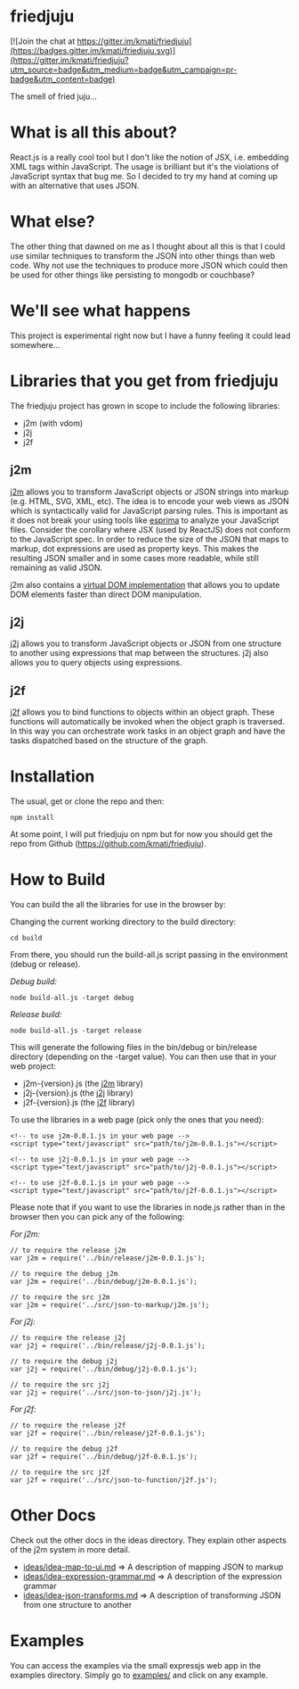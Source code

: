 # friedjuju

[![Join the chat at https://gitter.im/kmati/friedjuju](https://badges.gitter.im/kmati/friedjuju.svg)](https://gitter.im/kmati/friedjuju?utm_source=badge&utm_medium=badge&utm_campaign=pr-badge&utm_content=badge)

The smell of fried juju...

# What is all this about?

React.js is a really cool tool but I don't like the notion of JSX, i.e. embedding XML tags within JavaScript. The usage is brilliant but it's the violations of JavaScript syntax that bug me. So I decided to try my hand at coming up with an alternative that uses JSON.

# What else?

The other thing that dawned on me as I thought about all this is that I could use similar techniques to transform the JSON into other things than web code. Why not use the techniques to produce more JSON which could then be used for other things like persisting to mongodb or couchbase?

# We'll see what happens

This project is experimental right now but I have a funny feeling it could lead somewhere...

# Libraries that you get from friedjuju

The friedjuju project has grown in scope to include the following libraries:

* j2m (with vdom)
* j2j
* j2f

## j2m

[j2m](src/json-to-markup) allows you to transform JavaScript objects or JSON strings into markup (e.g. HTML, SVG, XML, etc). The idea is to encode your web views as JSON which is syntactically valid for JavaScript parsing rules. This is important as it does not break your using tools like [esprima](http://esprima.org/) to analyze your JavaScript files. Consider the corollary where JSX (used by ReactJS) does not conform to the JavaScript spec. In order to reduce the size of the JSON that maps to markup, dot expressions are used as property keys. This makes the resulting JSON smaller and in some cases more readable, while still remaining as valid JSON.

j2m also contains a [virtual DOM implementation](src/vdom) that allows you to update DOM elements faster than direct DOM manipulation.

## j2j

[j2j](src/json-to-json) allows you to transform JavaScript objects or JSON from one structure to another using expressions that map between the structures. j2j also allows you to query objects using expressions.

## j2f

[j2f](src/json-to-function) allows you to bind functions to objects within an object graph. These functions will automatically be invoked when the object graph is traversed. In this way you can orchestrate work tasks in an object graph and have the tasks dispatched based on the structure of the graph.


# Installation

The usual, get or clone the repo and then:

```
npm install
```

At some point, I will put friedjuju on npm but for now you should get the repo from Github (https://github.com/kmati/friedjuju).

# How to Build

You can build the all the libraries for use in the browser by:

Changing the current working directory to the build directory:

```
cd build
```

From there, you should run the build-all.js script passing in the environment (debug or release).

*Debug build:*

```
node build-all.js -target debug
```

*Release build:*

```
node build-all.js -target release
```

This will generate the following files in the bin/debug or bin/release directory (depending on the -target value). You can then use that in your web project:

* j2m-{version}.js (the [j2m](src/json-to-markup) library)
* j2j-{version}.js (the [j2j](src/json-to-json) library)
* j2f-{version}.js (the [j2f](src/json-to-function) library)

To use the libraries in a web page (pick only the ones that you need):

```
<!-- to use j2m-0.0.1.js in your web page -->
<script type="text/javascript" src="path/to/j2m-0.0.1.js"></script>

<!-- to use j2j-0.0.1.js in your web page -->
<script type="text/javascript" src="path/to/j2j-0.0.1.js"></script>

<!-- to use j2f-0.0.1.js in your web page -->
<script type="text/javascript" src="path/to/j2f-0.0.1.js"></script>
```

Please note that if you want to use the libraries in node.js rather than in the browser then you can pick any of the following:

*For j2m:*

```
// to require the release j2m
var j2m = require('../bin/release/j2m-0.0.1.js');

// to require the debug j2m
var j2m = require('../bin/debug/j2m-0.0.1.js');

// to require the src j2m
var j2m = require('../src/json-to-markup/j2m.js');
```

*For j2j:*

```
// to require the release j2j
var j2j = require('../bin/release/j2j-0.0.1.js');

// to require the debug j2j
var j2j = require('../bin/debug/j2j-0.0.1.js');

// to require the src j2j
var j2j = require('../src/json-to-json/j2j.js');
```

*For j2f:*

```
// to require the release j2f
var j2f = require('../bin/release/j2f-0.0.1.js');

// to require the debug j2f
var j2f = require('../bin/debug/j2f-0.0.1.js');

// to require the src j2f
var j2f = require('../src/json-to-function/j2f.js');
```

# Other Docs

Check out the other docs in the ideas directory. They explain other aspects of the j2m system in more detail.

* [ideas/idea-map-to-ui.md](ideas/idea-map-to-ui.md) => A description of mapping JSON to markup
* [ideas/idea-expression-grammar.md](ideas/idea-expression-grammar.md) => A description of the expression grammar
* [ideas/idea-json-transforms.md](ideas/idea-json-transforms.md) => A description of transforming JSON from one structure to another


# Examples

You can access the examples via the small expressjs web app in the examples directory. Simply go to [examples/](examples/) and click on any example.

